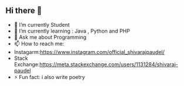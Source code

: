 ## Hi there 👋 ##


- 🔭 I’m currently Student
- 🌱 I’m currently learning : Java , Python and PHP 
- 💬 Ask me about Programming 
- 📫 How to reach me: 
- Instagarm:https://www.instagram.com/official_shivarajpaudel/
- Stack Exchange:https://meta.stackexchange.com/users/1131284/shivaraj-paudel
- ⚡ Fun fact: i also write poetry
